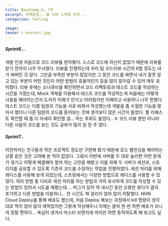 ```yaml
---
title: BaseCamp_6, 7주
excerpt: 리팩토링...웹 서버 스케일 아웃...
categories: feeling

image:
teaser : everest.jpg
---
```


##### Sprint6...
개발 인생 처음으로 코드 리뷰를 받아봤다. 스스로 코드에 자신이 없었기 때문에 리뷰를 받기 전까지 너무 무서웠다.
리뷰를 진행하는데 우리 팀 코드리뷰 시간의 6할 정도는 내가 써버린 것 같다. 그만큼 부족한 부분이 많았지만
그 동안 코드를 짜면서 내가 잘못 알고 있는 부분이 어떤 것인지 어떤 방법이 효율적인지 등을 많이 알아갈 수 있어 매우 유익했다.
리뷰 후에는 소나큐브를 확인하면서 코드 리팩토링과 테스트 코드를 작성하는 시간을 가졌는데,
Mock 객체를 이용해서 테스트 코드를 작성하는게 처음에는 어떻게 사용을 해야하는건지 도저히 이해가 안가고 어려웠지만 이해하고 사용하니 너무 편했다.
테스트 코드는 다름 팀원과 기능을 서로 바꿔서 작성했는데 개발을 좀 수월한 기능을 맡아서 했더니 다른 팀원의 코드를 뜯어보는 것에 생각보다 많은 시간이 들었다.
풀 리퀘스트 확인할 때 좀 더 자세히 확인할 걸... 하는 후회도 들었다...ㅎ 
코드 리뷰 뿐만 아니라 다른 사람의 코드를 보는 것도 공부가 많이 된 한 주 였다.

##### Sprint7...
이전까지는 친구들과 작은 프로젝트 정도만 구현해 봤기 때문에 로드 밸런싱을 해야하는 상황 같은 것은 고려해 본 적이 없었다.
그래서 이번에 서버를 두 대로 늘리면 어떤 문제가 생기고 어떻게 해결해야 할까 하는 고민을 해봤고
이를 위해 두 서버가 세션과, 스토리지를 공유할 수 있도록 기존의 코드를 수정하는 작업을 진행하였다.
세션 처리를 위해 레디스를 사용해 보게 되었는데, 스프링에서는 다양한 방법으로 레디스를 사용할 수 있었다.
여러 방법 중 디비로 세션 처리를 하는 방법과 거의 유사하게 코드를 작성할 수 있는 방법이 있어서 시도를 해봤는데.... 
버그가 있어 약 네시간 동안 오류만 찾다가 결국 포기하고 다른 방법을 이용하니... 한 시간도 채 걸리지 않아 많이 허탈했다.
NHN Cloud Deploy를 통해 배포도 했는데, 처음 Deploy 해보는 과정에서 kill 명령이 생각대로 먹지 않아 많이 애먹었지만
그렇게 작성해두니 이제는 클릭 한 번 하면 배포가 되니까 정말 편하다... 욕심이 생겨서 마스터 브랜치에 머지만 하면 동작하도록 해 보고도 싶다.
